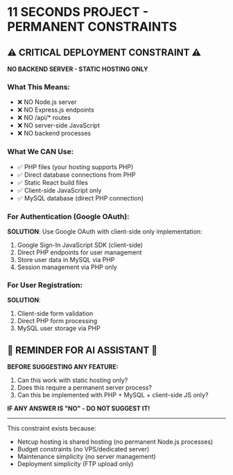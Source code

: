 # 11 SECONDS PROJECT - PERMANENT CONSTRAINTS

## ⚠️ CRITICAL DEPLOYMENT CONSTRAINT ⚠️

**NO BACKEND SERVER - STATIC HOSTING ONLY**

### What This Means:

- ❌ NO Node.js server
- ❌ NO Express.js endpoints
- ❌ NO /api/\* routes
- ❌ NO server-side JavaScript
- ❌ NO backend processes

### What We CAN Use:

- ✅ PHP files (your hosting supports PHP)
- ✅ Direct database connections from PHP
- ✅ Static React build files
- ✅ Client-side JavaScript only
- ✅ MySQL database (direct PHP connection)

### For Authentication (Google OAuth):

**SOLUTION**: Use Google OAuth with client-side only implementation:

1. Google Sign-In JavaScript SDK (client-side)
2. Direct PHP endpoints for user management
3. Store user data in MySQL via PHP
4. Session management via PHP only

### For User Registration:

**SOLUTION**:

1. Client-side form validation
2. Direct PHP form processing
3. MySQL user storage via PHP

## 🚨 REMINDER FOR AI ASSISTANT 🚨

**BEFORE SUGGESTING ANY FEATURE:**

1. Can this work with static hosting only?
2. Does this require a permanent server process?
3. Can this be implemented with PHP + MySQL + client-side JS only?

**IF ANY ANSWER IS "NO" - DO NOT SUGGEST IT!**

---

This constraint exists because:

- Netcup hosting is shared hosting (no permanent Node.js processes)
- Budget constraints (no VPS/dedicated server)
- Maintenance simplicity (no server management)
- Deployment simplicity (FTP upload only)
